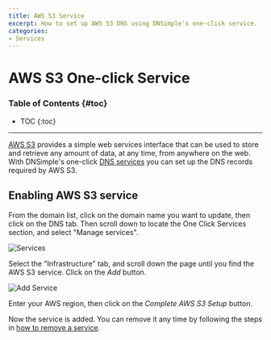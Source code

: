 ```yaml
---
title: AWS S3 Service
excerpt: How to set up AWS S3 DNS using DNSimple's one-click service.
categories:
- Services
---
```


# AWS S3 One-click Service

### Table of Contents {#toc}

* TOC
{:toc}

---

[AWS S3](http://aws.amazon.com/s3/) provides a simple web services interface that can be used to store and retrieve any amount of data, at any time, from anywhere on the web. With DNSimple's one-click [DNS services](/categories/services/) you can set up the DNS records required by AWS S3.


## Enabling AWS S3 service

From the domain list, click on the domain name you want to update, then click on the DNS tab. Then scroll down to locate the One Click Services section, and select "Manage services".

![Services](/files/services-dns-page-add.png)

Select the "Infrastructure" tab, and scroll down the page until you find the AWS S3 service. Click on the *Add* button.

![Add Service](/files/services-amazon-s3.png)

Enter your AWS region, then click on the *Complete AWS S3 Setup* button.

Now the service is added. You can remove it any time by following the steps in [how to remove a service](/articles/services/#removing-services).
